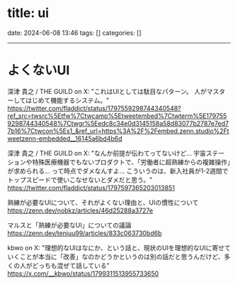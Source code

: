 title: ui
==========
date: 2024-06-08 13:46
tags: []
categories: []
- - -

# よくないUI

深津 貴之 / THE GUILD on X: "これはUIとしては駄目なパターン。 人がマスターしてはじめて機能するシステム。"
https://twitter.com/fladdict/status/1797559298744340548?ref_src=twsrc%5Etfw%7Ctwcamp%5Etweetembed%7Ctwterm%5E1797559298744340548%7Ctwgr%5Eedc8c34e0d3145158a58d83077b2787e7ed77b16%7Ctwcon%5Es1_&ref_url=https%3A%2F%2Fembed.zenn.studio%2Ftweetzenn-embedded__16145a6bd4b6d

深津 貴之 / THE GUILD on X: "なんか前提が伝わてってないけど… 宇宙ステーションや特殊医療機器でもないプロダクトで、「労働者に超熟練からの複雑操作」が求められる… って時点でダメなんすよ…
こういうのは、新入社員が1-2週間でトップスピードで使いこなせないとダメだと思う。"
https://twitter.com/fladdict/status/1797597365203013851

熟練が必要なUIについて、それがよくない理由と、UIの慣性について
https://zenn.dev/nobkz/articles/46d25288a3727e

マルスと「熟練が必要なUI」についての議論
https://zenn.dev/tenjuu99/articles/833c063730bd6b


kbwo on X: "理想的なUIはなにか、という話と、現状のUIを理想的なUIに寄せていくことが本当に「改善」なのかどうかというのは別の話だと思うんだけど、多くの人がどっちも混ぜて話している"
https://x.com/__kbwo/status/1799311513955733650
